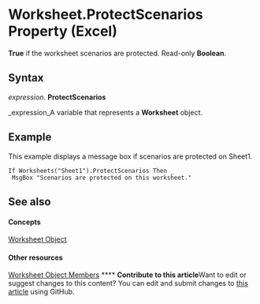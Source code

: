 
# Worksheet.ProtectScenarios Property (Excel)

 **True** if the worksheet scenarios are protected. Read-only **Boolean**.


## Syntax

 _expression_. **ProtectScenarios**

 _expression_A variable that represents a  **Worksheet** object.


## Example

This example displays a message box if scenarios are protected on Sheet1.


```
If Worksheets("Sheet1").ProtectScenarios Then _ 
 MsgBox "Scenarios are protected on this worksheet."
```


## See also


#### Concepts


 [Worksheet Object](182b705e-854a-81cc-a4b0-59b942de55ae.md)
#### Other resources


 [Worksheet Object Members](f8c1afea-1a1c-f5e4-37e3-52c434c8c157.md)
****   **Contribute to this article**Want to edit or suggest changes to this content? You can edit and submit changes to  [this article](https://github.com/jhershey00/VBA_Excel_Test/OpenXMLCon/articles/7b0aacea-00f3-7f0a-2be1-693f0efbec88.md) using GitHub.

